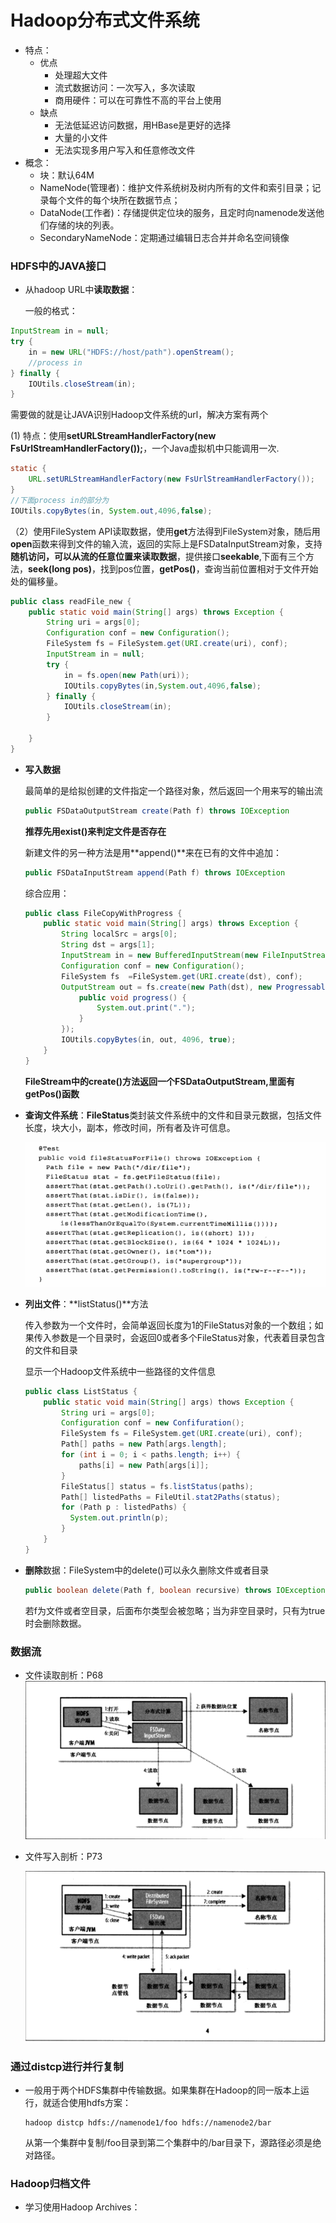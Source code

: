 # Hadoop分布式文件系统

- 特点：
  - 优点
    - 处理超大文件
    - 流式数据访问：一次写入，多次读取
    - 商用硬件：可以在可靠性不高的平台上使用
  - 缺点
    - 无法低延迟访问数据，用HBase是更好的选择
    - 大量的小文件
    - 无法实现多用户写入和任意修改文件
- 概念：
  - 块：默认64M
  - NameNode(管理者)：维护文件系统树及树内所有的文件和索引目录；记录每个文件的每个块所在数据节点；
  - DataNode(工作者)：存储提供定位块的服务，且定时向namenode发送他们存储的块的列表。
  - SecondaryNameNode：定期通过编辑日志合并并命名空间镜像

### HDFS中的JAVA接口

- 从hadoop URL中**读取数据**：

  一般的格式：

```Java
InputStream in = null;
try {
    in = new URL("HDFS://host/path").openStream();
    //process in
} finally {
    IOUtils.closeStream(in);
}
```

需要做的就是让JAVA识别Hadoop文件系统的url，解决方案有两个

(1)	特点：使用**setURLStreamHandlerFactory(new FsUrlStreamHandlerFactory());**，一个Java虚拟机中只能调用一次.

```Java
static {
    URL.setURLStreamHandlerFactory(new FsUrlStreamHandlerFactory());
}
//下面process in的部分为
IOUtils.copyBytes(in, System.out,4096,false);
```



（2）使用FileSystem API读取数据，使用**get**方法得到FileSystem对象，随后用**open**函数来得到文件的输入流，返回的实际上是FSDataInputStream对象，支持**随机访问，可以从流的任意位置来读取数据**，提供接口**seekable**,下面有三个方法，**seek(long pos)**，找到pos位置，**getPos()**，查询当前位置相对于文件开始处的偏移量。

```Java
public class readFile_new {
    public static void main(String[] args) throws Exception {
        String uri = args[0];
        Configuration conf = new Configuration();
        FileSystem fs = FileSystem.get(URI.create(uri), conf);
        InputStream in = null;
        try {
            in = fs.open(new Path(uri));
            IOUtils.copyBytes(in,System.out,4096,false);
        } finally {
            IOUtils.closeStream(in);
        }

    }
}
```

- **写入数据**

  最简单的是给拟创建的文件指定一个路径对象，然后返回一个用来写的输出流

  ```Java
  public FSDataOutputStream create(Path f) throws IOException
  ```

  **推荐先用exist()来判定文件是否存在**

  新建文件的另一种方法是用**append()**来在已有的文件中追加：

  ```Java
  public FSDataInputStream append(Path f) throws IOException
  ```

  综合应用：

  ```Java
  public class FileCopyWithProgress {
      public static void main(String[] args) throws Exception {
          String localSrc = args[0];
          String dst = args[1];
          InputStream in = new BufferedInputStream(new FileInputStream(localSrc));
          Configuration conf = new Configuration();
          FileSystem fs  =FileSystem.get(URI.create(dst), conf);
          OutputStream out = fs.create(new Path(dst), new Progressable() {
              public void progress() {
                  System.out.print(".");
              }
          });
          IOUtils.copyBytes(in, out, 4096, true);
      }
  }
  ```

  **FileStream中的create()方法返回一个FSDataOutputStream,里面有getPos()函数**

- **查询文件系统**：**FileStatus**类封装文件系统中的文件和目录元数据，包括文件长度，块大小，副本，修改时间，所有者及许可信息。

  ![1539859983817](../images/1539859983817.png)

- **列出文件**：**listStatus()**方法

  传入参数为一个文件时，会简单返回长度为1的FileStatus对象的一个数组；如果传入参数是一个目录时，会返回0或者多个FileStatus对象，代表着目录包含的文件和目录

  显示一个Hadoop文件系统中一些路径的文件信息

  ```Java
  public class ListStatus {
      public static void main(String[] args) thows Exception {
          String uri = args[0];
          Configuration conf = new Confifuration();
          FileSystem fs = FileSystem.get(URI.create(uri), conf);
          Path[] paths = new Path[args.length];
          for (int i = 0; i < paths.length; i++) {
              paths[i] = new Path[args[i]];
          }
          FileStatus[] status = fs.listStatus(paths);
          Path[] listedPaths = FileUtil.stat2Paths(status);
          for (Path p : listedPaths) {
          	System.out.println(p);       
          }
      }
  }
  ```

- **删除**数据：FileSystem中的delete()可以永久删除文件或者目录

  ```Java
  public boolean delete(Path f, boolean recursive) throws IOException
  ```

  若f为文件或者空目录，后面布尔类型会被忽略；当为非空目录时，只有为true时会删除数据。

### 数据流

- 文件读取剖析：P68
  ![1539861791078](../images/1539861791078.png)

- 文件写入剖析：P73

  ![1539863022069](../images/1539863022069.png)

### 通过distcp进行并行复制

- 一般用于两个HDFS集群中传输数据。如果集群在Hadoop的同一版本上运行，就适合使用hdfs方案：

  ```shell
  hadoop distcp hdfs://namenode1/foo hdfs://namenode2/bar
  ```

  从第一个集群中复制/foo目录到第二个集群中的/bar目录下，源路径必须是绝对路径。

### Hadoop归档文件

- 学习使用Hadoop Archives：

